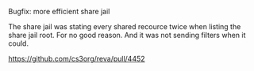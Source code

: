 Bugfix: more efficient share jail

The share jail was stating every shared recource twice when listing the share jail root. For no good reason. And it was not sending filters when it could.

https://github.com/cs3org/reva/pull/4452
